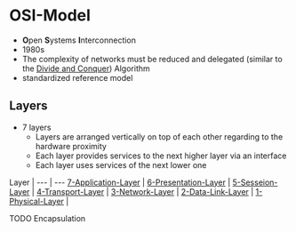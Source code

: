 # OSI-Model
- **O**pen **S**ystems **I**nterconnection
- 1980s
- The complexity of networks must be reduced and delegated (similar to the [Divide and Conquer](../../Algorithms/Divide-and-Conquer.md)) Algorithm
- standardized reference model

## Layers
- 7 layers
	- Layers are arranged vertically on top of each other regarding to the hardware proximity
	- Each layer provides services to the next higher layer via an interface
	- Each layer uses services of the next lower one

Layer | 
--- | ---
[7-Application-Layer](7-Application-Layer.md) | 
[6-Presentation-Layer](6-Presentation-Layer.md) |
[5-Sesseion-Layer](5-Sesseion-Layer.md) |
[4-Transport-Layer](4-Transport-Layer.md) |
[3-Network-Layer](3-Network-Layer.md) |
[2-Data-Link-Layer](2-Data-Link-Layer.md) |
[1-Physical-Layer](1-Physical-Layer.md) |

TODO Encapsulation


